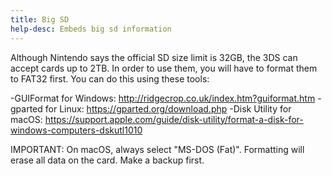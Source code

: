 ```yaml
---
title: Big SD
help-desc: Embeds big sd information
---
```


Although Nintendo says the official SD size limit is 32GB, the 3DS can accept cards up to 2TB.
In order to use them, you will have to format them to FAT32 first.
You can do this using these tools:

-GUIFormat for Windows: http://ridgecrop.co.uk/index.htm?guiformat.htm
-gparted for Linux: https://gparted.org/download.php
-Disk Utility for macOS: https://support.apple.com/guide/disk-utility/format-a-disk-for-windows-computers-dskutl1010

IMPORTANT: On macOS, always select "MS-DOS (Fat)". Formatting will erase all data on the card. Make a backup first.

